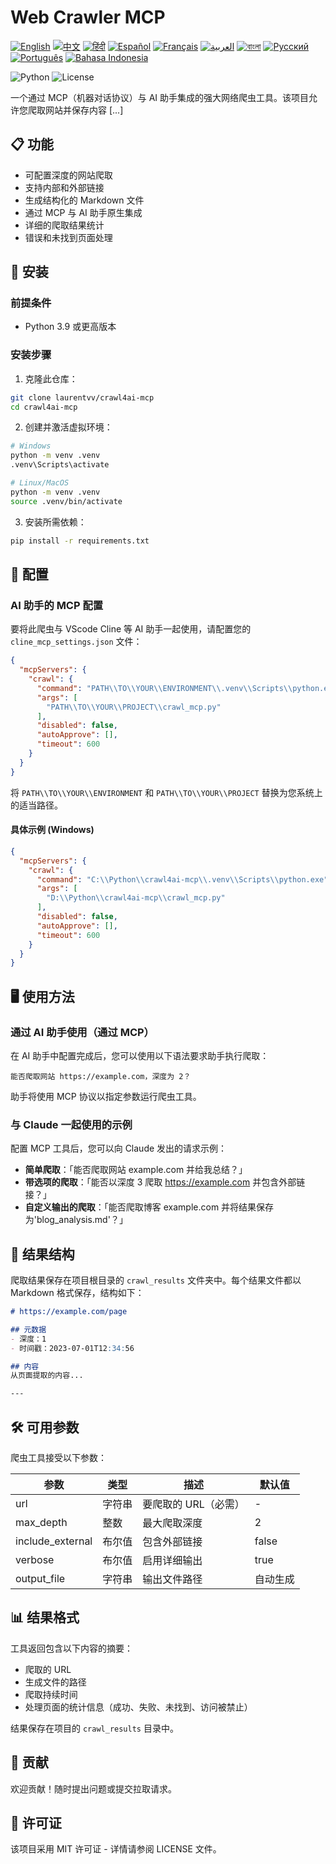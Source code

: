 # Web Crawler MCP

[![English](https://img.shields.io/badge/lang-en-blue.svg)](../README.md) [![中文](https://img.shields.io/badge/lang-zh-blue.svg)](README.zh.md) [![हिंदी](https://img.shields.io/badge/lang-hi-blue.svg)](README.hi.md) [![Español](https://img.shields.io/badge/lang-es-blue.svg)](README.es.md) [![Français](https://img.shields.io/badge/lang-fr-blue.svg)](README.fr.md) [![العربية](https://img.shields.io/badge/lang-ar-blue.svg)](README.ar.md) [![বাংলা](https://img.shields.io/badge/lang-bn-blue.svg)](README.bn.md) [![Русский](https://img.shields.io/badge/lang-ru-blue.svg)](README.ru.md) [![Português](https://img.shields.io/badge/lang-pt-blue.svg)](README.pt.md) [![Bahasa Indonesia](https://img.shields.io/badge/lang-id-blue.svg)](README.id.md)

![Python](https://img.shields.io/badge/Python-3.9%2B-blue)
![License](https://img.shields.io/badge/License-MIT-green)

一个通过 MCP（机器对话协议）与 AI 助手集成的强大网络爬虫工具。该项目允许您爬取网站并保存内容 [...]

## 📋 功能

- 可配置深度的网站爬取
- 支持内部和外部链接
- 生成结构化的 Markdown 文件
- 通过 MCP 与 AI 助手原生集成
- 详细的爬取结果统计
- 错误和未找到页面处理

## 🚀 安装

### 前提条件

- Python 3.9 或更高版本

### 安装步骤

1. 克隆此仓库：

```bash
git clone laurentvv/crawl4ai-mcp
cd crawl4ai-mcp
```

2. 创建并激活虚拟环境：

```bash
# Windows
python -m venv .venv
.venv\Scripts\activate

# Linux/MacOS
python -m venv .venv
source .venv/bin/activate
```

3. 安装所需依赖：

```bash
pip install -r requirements.txt
```

## 🔧 配置

### AI 助手的 MCP 配置

要将此爬虫与 VScode Cline 等 AI 助手一起使用，请配置您的 `cline_mcp_settings.json` 文件：

```json
{
  "mcpServers": {
    "crawl": {
      "command": "PATH\\TO\\YOUR\\ENVIRONMENT\\.venv\\Scripts\\python.exe",
      "args": [
        "PATH\\TO\\YOUR\\PROJECT\\crawl_mcp.py"
      ],
      "disabled": false,
      "autoApprove": [],
      "timeout": 600
    }
  }
}
```

将 `PATH\\TO\\YOUR\\ENVIRONMENT` 和 `PATH\\TO\\YOUR\\PROJECT` 替换为您系统上的适当路径。

#### 具体示例 (Windows)

```json
{
  "mcpServers": {
    "crawl": {
      "command": "C:\\Python\\crawl4ai-mcp\\.venv\\Scripts\\python.exe",
      "args": [
        "D:\\Python\\crawl4ai-mcp\\crawl_mcp.py"
      ],
      "disabled": false,
      "autoApprove": [],
      "timeout": 600
    }
  }
}
```

## 🖥️ 使用方法

### 通过 AI 助手使用（通过 MCP）

在 AI 助手中配置完成后，您可以使用以下语法要求助手执行爬取：

```
能否爬取网站 https://example.com，深度为 2？
```

助手将使用 MCP 协议以指定参数运行爬虫工具。

### 与 Claude 一起使用的示例

配置 MCP 工具后，您可以向 Claude 发出的请求示例：

- **简单爬取**：「能否爬取网站 example.com 并给我总结？」
- **带选项的爬取**：「能否以深度 3 爬取 https://example.com 并包含外部链接？」
- **自定义输出的爬取**：「能否爬取博客 example.com 并将结果保存为'blog_analysis.md'？」

## 📁 结果结构

爬取结果保存在项目根目录的 `crawl_results` 文件夹中。每个结果文件都以 Markdown 格式保存，结构如下：

```markdown
# https://example.com/page

## 元数据
- 深度：1
- 时间戳：2023-07-01T12:34:56

## 内容
从页面提取的内容...

---
```

## 🛠️ 可用参数

爬虫工具接受以下参数：

| 参数 | 类型 | 描述 | 默认值 |
|-----------|------|-------------|---------------|
| url | 字符串 | 要爬取的 URL（必需） | - |
| max_depth | 整数 | 最大爬取深度 | 2 |
| include_external | 布尔值 | 包含外部链接 | false |
| verbose | 布尔值 | 启用详细输出 | true |
| output_file | 字符串 | 输出文件路径 | 自动生成 |

## 📊 结果格式

工具返回包含以下内容的摘要：
- 爬取的 URL
- 生成文件的路径
- 爬取持续时间
- 处理页面的统计信息（成功、失败、未找到、访问被禁止）

结果保存在项目的 `crawl_results` 目录中。

## 🤝 贡献

欢迎贡献！随时提出问题或提交拉取请求。

## 📄 许可证

该项目采用 MIT 许可证 - 详情请参阅 LICENSE 文件。